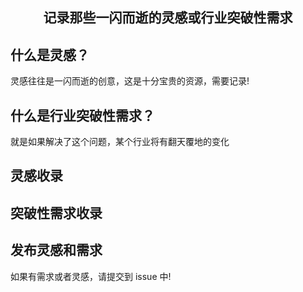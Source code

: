 <h2 align="center">记录那些一闪而逝的灵感或行业突破性需求</h2>

## 什么是灵感？

灵感往往是一闪而逝的创意，这是十分宝贵的资源，需要记录!

## 什么是行业突破性需求？

就是如果解决了这个问题，某个行业将有翻天覆地的变化

## 灵感收录

## 突破性需求收录

## 发布灵感和需求

如果有需求或者灵感，请提交到 issue 中!
